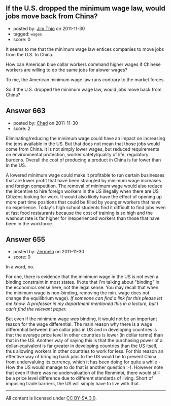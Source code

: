 ## If the U.S. dropped the minimum wage law, would jobs move back from China?

- posted by: [Jim Thio](https://stackexchange.com/users/-1/432-jim-thio) on 2011-11-30
- tagged: `wages`
- score: 0

It seems to me that the minimum wage law entices companies to move jobs from the U.S. to China.

How can American blue collar workers command higher wages if Chinese workers are willing to do the same jobs for alower wages?

To me, the American minimum wage law runs contrary to the market forces. 

So if the U.S. dropped the minimum wage law, would jobs move back from China?


## Answer 663

- posted by: [Chad](https://stackexchange.com/users/-1/133-chad) on 2011-11-30
- score: 2

Eliminating/reducing the minimum wage could have an impact on increasing the jobs available in the US.  But that does not mean that those jobs would come from China.  It is not simply lower wages, but reduced requirements on environmental protection, worker safety/quality of life, regulatory burdens.  Overall the cost of producing a product in China is far lower than in the US.  

A lowered minimum wage could make it profitable to run certain businesses that are lower profit that have been strangled by minimum wage increases and foreign competition.  The removal of minimum wage would also reduce the incentive to hire foreign workers in the US illegally when there are US Citizens looking for work.  It would also likely have the effect of opening up more part time positions that could be filled by younger workers that have no experience.  Today's high school students find it difficult to find jobs even at fast food restaurants because the cost of training is so high and the washout rate is far higher for inexperienced workers than those that have been in the workforce.


## Answer 655

- posted by: [Zermelo](https://stackexchange.com/users/-1/68-zermelo) on 2011-11-30
- score: 0

In a word, no.

For one, there is evidence that the minimum wage in the US is not even a binding constraint in most states. (Note that I'm talking about "binding" in the economics sense here, not the legal sense. You may recall that when the minimum wage is non-binding, removing the min. wage does not change the equilibrium wage). *If someone can find a link for this please let me know. A professor in my department mentioned this in a lecture, but I can't find the relevant paper.*

But even if the minimum wage *was* binding, it would not be an important reason for the wage differential. The main reason why there is a wage differential between blue collar jobs in US and in developing countries is that the average price level in other countries is lower (in dollar terms) than that in the US. Another way of saying this is that the purchasing power of a dollar-equivalent is far greater in developing countries than the US itself, thus allowing workers in other countries to work for less. For this reason an effective way of bringing back jobs to the US would be to prevent China from undervaluing its currency, which it has been doing for quite a while - How the US would manage to do that is another question :-). However note that even if there was no undervaluation of the Renminbi, there would still be a price level difference due to different standards of living. Short of imposing trade barriers, the US will simply have to live with that.




---

All content is licensed under [CC BY-SA 3.0](https://creativecommons.org/licenses/by-sa/3.0/).
